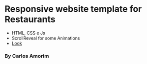# Responsive website template for Restaurants
  - HTML, CSS e Js
  - ScrollReveal for some Animations
  - [Look](https://carloseduardoamorim.github.io/webSiteRestaurant-the-rosa/)
### By Carlos Amorim
